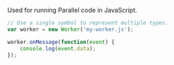 Used for running Parallel code in JavaScript.

```js
// Use a single symbol to represent multiple types.
var worker = new Worker('my-worker.js');

worker.onMessage(function(event) {
    console.log(event.data);
});
```